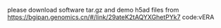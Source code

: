 please download software tar.gz and demo h5ad files from https://bgipan.genomics.cn/#/link/29ateK2tAQYXGhetPYk7 code:vERA

